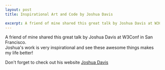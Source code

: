 ```yaml
---
layout: post
title: Inspirational Art and Code by Joshua Davis

excerpt: A friend of mine shared this great talk by Joshua Davis at W3Conf in San Francisco..his work is very inspirational.. just amazing.
---
```

 
A friend of mine shared this great talk by Joshua Davis at W3Conf in San Francisco.
<br>
Joshua's work is very inspirational and see these awesome things makes my life better!

Don't forget to check out his website <a href="http://www.joshuadavis.com/" title="Joshua Davis" target="_blank">Joshua Davis</a>

<object width="640" height="360"><param name="movie" value="http://www.youtube.com/v/LJS4fBjdPM4?hl=en_US&amp;version=3&amp;rel=0"></param><param name="allowFullScreen" value="true"></param><param name="allowscriptaccess" value="always"></param><embed src="http://www.youtube.com/v/LJS4fBjdPM4?hl=en_US&amp;version=3&amp;rel=0" type="application/x-shockwave-flash" width="640" height="360" allowscriptaccess="always" allowfullscreen="true"></embed></object>

